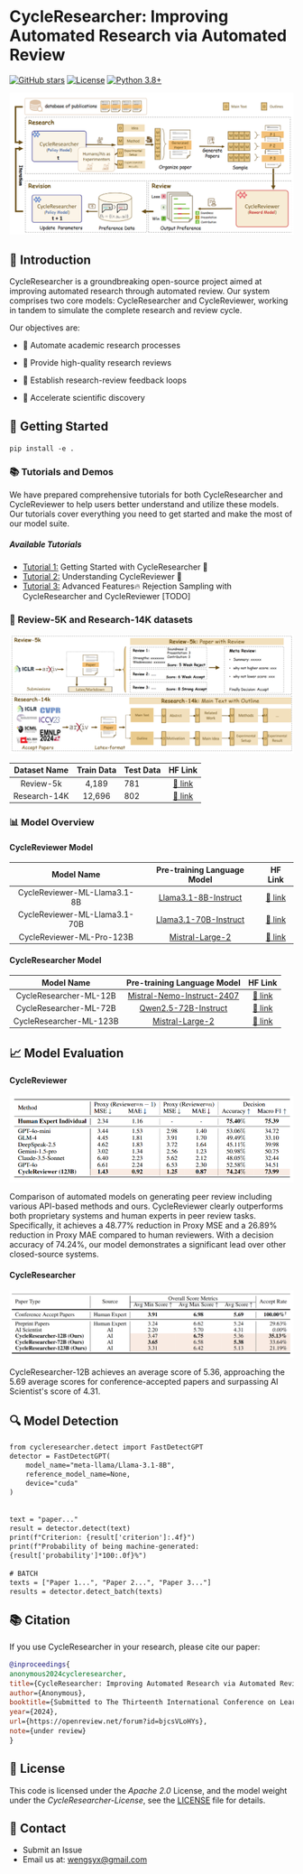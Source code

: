 # CycleResearcher: Improving Automated Research via Automated Review

[![GitHub stars](https://img.shields.io/github/stars/zhu-minjun/Researcher)](https://github.com/username/CycleResearcher/stargazers) [![License](https://img.shields.io/badge/License-Apache%202.0-blue.svg)](https://opensource.org/licenses/Apache-2.0) [![Python 3.8+](https://img.shields.io/badge/python-3.8+-blue.svg)](https://www.python.org/downloads/release/python-380/)



  ![](img/method.png)

## 🎯 Introduction

CycleResearcher is a groundbreaking open-source project aimed at improving automated research through automated review. Our system comprises two core models: CycleResearcher and CycleReviewer, working in tandem to simulate the complete research and review cycle.

Our objectives are:
- 🤖 Automate academic research processes

- 📝 Provide high-quality research reviews

- 🔄 Establish research-review feedback loops

- 🚀 Accelerate scientific discovery

  

## 🚀 Getting Started

`pip install -e .`

### 📚 Tutorials and Demos

We have prepared comprehensive tutorials for both CycleResearcher and CycleReviewer to help users better understand and utilize these models. Our tutorials cover everything you need to get started and make the most of our model suite.

##### Available Tutorials
- [Tutorial 1:]() Getting Started with CycleResearcher 🚀
- [Tutorial 2:]() Understanding CycleReviewer 📝
- [Tutorial 3:]() Advanced Features🔥 Rejection Sampling with CycleResearcher and CycleReviewer [TODO]



### 🔄 Review-5K and Research-14K datasets

  ![](img/dataset.png)

| Dataset Name | Train Data | Test Data |                           HF Link                            |
| :----------: | :--------: | --------- | :----------------------------------------------------------: |
|  Review-5k   |   4,189    | 781       | [🤗 link](https://huggingface.co/WestlakeNLP/WhizReviewer-ML-Llama3.1-8B) |
| Research-14K |   12,696   | 802       | [🤗 link](https://huggingface.co/WestlakeNLP/WhizReviewer-ML-Llama3.1-70B) |



### 📊 Model Overview

#### CycleReviewer Model

|          Model Name           |                 Pre-training Language Model                  |                           HF Link                            |
| :---------------------------: | :----------------------------------------------------------: | :----------------------------------------------------------: |
| CycleReviewer-ML-Llama3.1-8B  | [Llama3.1-8B-Instruct](https://huggingface.co/meta-llama/Meta-Llama-3.1-8B-Instruct) | [🤗 link](https://huggingface.co/WestlakeNLP/WhizReviewer-ML-Llama3.1-8B) |
| CycleReviewer-ML-Llama3.1-70B | [Llama3.1-70B-Instruct](https://huggingface.co/meta-llama/Meta-Llama-3.1-70B-Instruct) | [🤗 link](https://huggingface.co/WestlakeNLP/WhizReviewer-ML-Llama3.1-70B) |
|   CycleReviewer-ML-Pro-123B   | [Mistral-Large-2](https://huggingface.co/mistralai/Mistral-Large-Instruct-2407) | [🤗 link](https://huggingface.co/WestlakeNLP/WhizReviewer-ML-Pro-123B) |

#### CycleResearcher Model

|       Model Name        |                 Pre-training Language Model                  |                           HF Link                            |
| :---------------------: | :----------------------------------------------------------: | :----------------------------------------------------------: |
| CycleResearcher-ML-12B  | [Mistral-Nemo-Instruct-2407](https://huggingface.co/mistralai/Mistral-Nemo-Instruct-2407) | [🤗 link](https://huggingface.co/WestlakeNLP/CycleResearcher-ML-12B) |
| CycleResearcher-ML-72B  | [Qwen2.5-72B-Instruct](https://huggingface.co/Qwen/Qwen2.5-72B-Instruct) | [🤗 link](https://huggingface.co/WestlakeNLP/CycleResearcher-ML-72B) |
| CycleResearcher-ML-123B | [Mistral-Large-2](https://huggingface.co/mistralai/Mistral-Large-Instruct-2407) | [🤗 link](https://huggingface.co/WestlakeNLP/CycleResearcher-ML-123B) |



## 📈 Model Evaluation

#### CycleReviewer

  <img src="img/cyclereviewer.png"  />

Comparison of automated models on generating peer review including various API-based methods and ours. CycleReviewer clearly outperforms both proprietary systems and human experts in peer review tasks. Specifically, it achieves a 48.77\% reduction in Proxy MSE and a 26.89\% reduction in Proxy MAE compared to human reviewers. With a decision accuracy of 74.24\%, our model demonstrates a significant lead over other closed-source systems.

#### CycleResearcher

![.img/cycleresearcher.png](/img/cycleresearcher.png)

CycleResearcher-12B achieves an average score of 5.36, approaching the 5.69 average scores for conference-accepted papers and surpassing AI Scientist's score of 4.31.

## 🔍 Model Detection

```
from cycleresearcher.detect import FastDetectGPT
detector = FastDetectGPT(
    model_name="meta-llama/Llama-3.1-8B",
    reference_model_name=None, 
    device="cuda"
)


text = "paper..."
result = detector.detect(text)
print(f"Criterion: {result['criterion']:.4f}")
print(f"Probability of being machine-generated: {result['probability']*100:.0f}%")

# BATCH
texts = ["Paper 1...", "Paper 2...", "Paper 3..."]
results = detector.detect_batch(texts)
```



## 📚 Citation

If you use CycleResearcher in your research, please cite our paper:

```bibtex
@inproceedings{
anonymous2024cycleresearcher,
title={CycleResearcher: Improving Automated Research via Automated Review},
author={Anonymous},
booktitle={Submitted to The Thirteenth International Conference on Learning Representations},
year={2024},
url={https://openreview.net/forum?id=bjcsVLoHYs},
note={under review}
}
```

## 📄 License

This code is licensed under the *Apache 2.0* License, and the model weight under the *CycleResearcher-License*, see the [LICENSE](LICENSE.md) file for details.



## 📮 Contact

- Submit an Issue
- Email us at: wengsyx@gmail.com